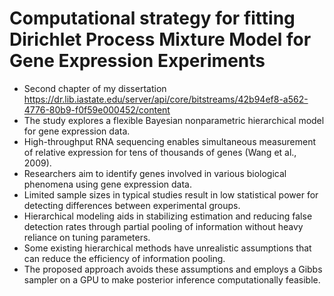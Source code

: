 # Computational strategy for fitting Dirichlet Process Mixture Model for Gene Expression Experiments
- Second chapter of my dissertation https://dr.lib.iastate.edu/server/api/core/bitstreams/42b94ef8-a562-4776-80b9-f0f59e000452/content
- The study explores a flexible Bayesian nonparametric hierarchical model for gene expression data.
- High-throughput RNA sequencing enables simultaneous measurement of relative expression for tens of thousands of genes (Wang et al., 2009).
- Researchers aim to identify genes involved in various biological phenomena using gene expression data.
- Limited sample sizes in typical studies result in low statistical power for detecting differences between experimental groups.
- Hierarchical modeling aids in stabilizing estimation and reducing false detection rates through partial pooling of information without heavy reliance on tuning parameters.
- Some existing hierarchical methods have unrealistic assumptions that can reduce the efficiency of information pooling.
- The proposed approach avoids these assumptions and employs a Gibbs sampler on a GPU to make posterior inference computationally feasible.
